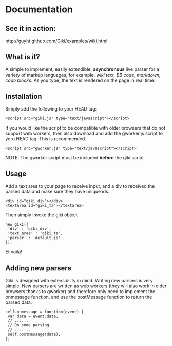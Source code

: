 # Documentation

## See it in action: 
http://guyht.github.com/Giki/examples/wiki.html

## What is it?
A simple to implement, easily extendible, **asynchronous** live parser for a variety of markup languages, for example, *wiki text, BB code, markdown, code blocks*.  As you type, the text is rendered on the page in real time.

## Installation
Simply add the following to your HEAD tag:

    <script src="giki.js" type="text/javascript"></script>

If you would like the script to be compatible with older browsers that do not support web workers, then also download and add the gworker.js script to yoru HEAD tag.  This is recommended.

    <script src="gworker.js" type="text/javascript"></script>

NOTE: The gworker script must be included **before** the giki script

## Usage
Add a text area to your page to receive input, and a div to received the parsed data and make sure they have unique ids.

    <div id="giki_div"></div>
    <textarea id="giki_ta"></textarea>

Then simply invoke the giki object

    new giki({
     'div' : 'giki_div',
     'text_area' : 'giki_ta',
     'parser' : 'default.js'
    });

Et voila!

## Adding new parsers
Giki is designed with extensibility in mind.  Writing new parsers is very simple.  New parsers are written as web workers (they will also work in older browsers thanks to gworker) and therefore only need to implement the onmessage function, and use the postMessage function to return the parsed data.

    self.onmessage = function(event) {
     var data = event.data;
     // ......
     // Do some parsing
     // .......
     self.postMessage(data);
    };

